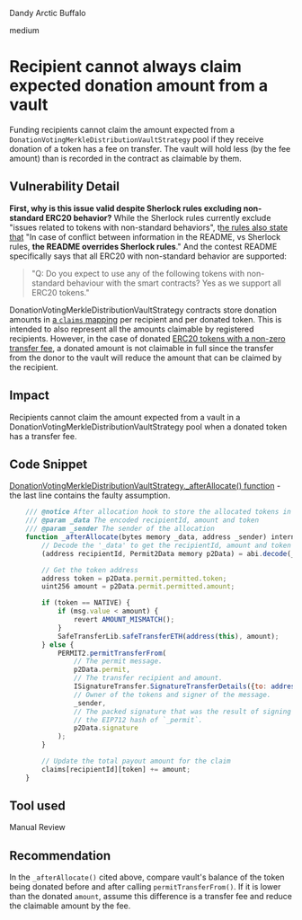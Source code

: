 Dandy Arctic Buffalo

medium

# Recipient cannot always claim expected donation amount from a vault
Funding recipients cannot claim the amount expected from a `DonationVotingMerkleDistributionVaultStrategy` pool if they receive donation of a token has a fee on transfer. The vault will hold less (by the fee amount) than is recorded in the contract as claimable by them.

## Vulnerability Detail
**First, why is this issue valid despite Sherlock rules excluding non-standard ERC20 behavior?**
While the Sherlock rules currently exclude "issues related to tokens with non-standard behaviors", t[he rules also state that](https://docs.sherlock.xyz/audits/judging/judging#iii.-some-standards-observed) "In case of conflict between information in the README, vs Sherlock rules, **the README overrides Sherlock rules**." And the contest README specifically says that all ERC20 with non-standard behavior are supported:

> "Q: Do you expect to use any of the following tokens with non-standard behaviour with the smart contracts?
> Yes as we support all ERC20 tokens."

DonationVotingMerkleDistributionVaultStrategy contracts store donation amounts in [a `claims` mapping](https://github.com/allo-protocol/allo-v2/blob/851571c27df5c16f6586ece2a1cb6fd0acf04ec9/contracts/strategies/donation-voting-merkle-distribution-vault/DonationVotingMerkleDistributionVaultStrategy.sol#L54C18-L54C18) per recipient and per donated token. This is intended to also represent all the amounts claimable by registered recipients. However, in the case of donated [ERC20 tokens with a non-zero transfer fee](https://github.com/d-xo/weird-erc20#fee-on-transfer), a donated amount is not claimable in full since the transfer from the donor to the vault will reduce the amount that can be claimed by the recipient.

## Impact
Recipients cannot claim the amount expected from a vault in a DonationVotingMerkleDistributionVaultStrategy pool when a donated token has a transfer fee.

## Code Snippet
[DonationVotingMerkleDistributionVaultStrategy._afterAllocate() function](https://github.com/allo-protocol/allo-v2/blob/851571c27df5c16f6586ece2a1cb6fd0acf04ec9/contracts/strategies/donation-voting-merkle-distribution-vault/DonationVotingMerkleDistributionVaultStrategy.sol#L104-L136) - the last line contains the faulty assumption.
```javascript
    /// @notice After allocation hook to store the allocated tokens in the vault
    /// @param _data The encoded recipientId, amount and token
    /// @param _sender The sender of the allocation
    function _afterAllocate(bytes memory _data, address _sender) internal override {
        // Decode the '_data' to get the recipientId, amount and token
        (address recipientId, Permit2Data memory p2Data) = abi.decode(_data, (address, Permit2Data));

        // Get the token address
        address token = p2Data.permit.permitted.token;
        uint256 amount = p2Data.permit.permitted.amount;

        if (token == NATIVE) {
            if (msg.value < amount) {
                revert AMOUNT_MISMATCH();
            }
            SafeTransferLib.safeTransferETH(address(this), amount);
        } else {
            PERMIT2.permitTransferFrom(
                // The permit message.
                p2Data.permit,
                // The transfer recipient and amount.
                ISignatureTransfer.SignatureTransferDetails({to: address(this), requestedAmount: amount}),
                // Owner of the tokens and signer of the message.
                _sender,
                // The packed signature that was the result of signing
                // the EIP712 hash of `_permit`.
                p2Data.signature
            );
        }

        // Update the total payout amount for the claim
        claims[recipientId][token] += amount;
    }
```

## Tool used

Manual Review

## Recommendation
In the `_afterAllocate()` cited above, compare vault's balance of the token being donated before and after calling `permitTransferFrom()`. If it is lower than the donated `amount`, assume this difference is a transfer fee and reduce the claimable amount by the fee.